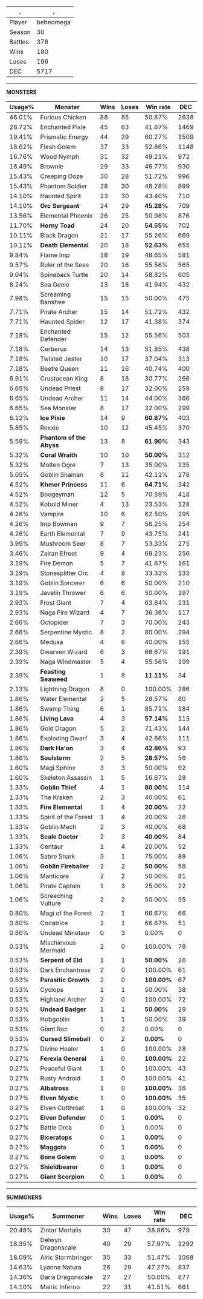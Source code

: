 .|.
|-|-
Player|bebeomega
Season|30
Battles|376
Wins|180
Loses|196
DEC|5717

---
**MONSTERS**

Usage%|Monster|Wins|Loses|Win rate|DEC|
-|-|-|-|-|-|
46.01%|Furious Chicken|88|85|50.87%|2638|
28.72%|Enchanted Pixie|45|63|41.67%|1469|
19.41%|Prismatic Energy|44|29|60.27%|1509|
18.62%|Flesh Golem|37|33|52.86%|1148|
16.76%|Wood Nymph|31|32|49.21%|972|
16.49%|Brownie|29|33|46.77%|930|
15.43%|Creeping Ooze|30|28|51.72%|996|
15.43%|Phantom Soldier|28|30|48.28%|899|
14.10%|Haunted Spirit|23|30|43.40%|710|
14.10%|**Orc Sergeant**|24|29|**45.28%**|709|
13.56%|Elemental Phoenix|26|25|50.98%|876|
11.70%|**Horny Toad**|24|20|**54.55%**|702|
10.11%|Black Dragon|21|17|55.26%|669|
10.11%|**Death Elemental**|20|18|**52.63%**|655|
9.84%|Flame Imp|18|19|48.65%|581|
9.57%|Ruler of the Seas|20|16|55.56%|565|
9.04%|Spineback Turtle|20|14|58.82%|605|
8.24%|Sea Genie|13|18|41.94%|432|
7.98%|Screaming Banshee|15|15|50.00%|475|
7.71%|Pirate Archer|15|14|51.72%|432|
7.71%|Haunted Spider|12|17|41.38%|374|
7.18%|Enchanted Defender|15|12|55.56%|503|
7.18%|Cerberus|14|13|51.85%|438|
7.18%|Twisted Jester|10|17|37.04%|313|
7.18%|Beetle Queen|11|16|40.74%|400|
6.91%|Crustacean King|8|18|30.77%|266|
6.65%|Undead Priest|8|17|32.00%|259|
6.65%|Undead Archer|11|14|44.00%|366|
6.65%|Sea Monster|8|17|32.00%|299|
6.12%|**Ice Pixie**|14|9|**60.87%**|403|
5.85%|Rexxie|10|12|45.45%|370|
5.59%|**Phantom of the Abyss**|13|8|**61.90%**|343|
5.32%|**Coral Wraith**|10|10|**50.00%**|312|
5.32%|Molten Ogre|7|13|35.00%|235|
5.05%|Goblin Shaman|8|11|42.11%|278|
4.52%|**Khmer Princess**|11|6|**64.71%**|342|
4.52%|Boogeyman|12|5|70.59%|418|
4.52%|Kobold Miner|4|13|23.53%|128|
4.26%|Vampire|10|6|62.50%|295|
4.26%|Imp Bowman|9|7|56.25%|254|
4.26%|Earth Elemental|7|9|43.75%|241|
3.99%|Mushroom Seer|8|7|53.33%|275|
3.46%|Zalran Efreet|9|4|69.23%|256|
3.19%|Fire Demon|5|7|41.67%|161|
3.19%|Stonesplitter Orc|4|8|33.33%|133|
3.19%|Goblin Sorcerer|6|6|50.00%|210|
3.19%|Javelin Thrower|6|6|50.00%|197|
2.93%|Frost Giant|7|4|63.64%|231|
2.93%|Naga Fire Wizard|4|7|36.36%|117|
2.66%|Octopider|7|3|70.00%|243|
2.66%|Serpentine Mystic|8|2|80.00%|294|
2.66%|Medusa|4|6|40.00%|155|
2.39%|Dwarven Wizard|6|3|66.67%|191|
2.39%|Naga Windmaster|5|4|55.56%|199|
2.39%|**Feasting Seaweed**|1|8|**11.11%**|34|
2.13%|Lightning Dragon|8|0|100.00%|286|
1.86%|Water Elemental|2|5|28.57%|80|
1.86%|Swamp Thing|6|1|85.71%|184|
1.86%|**Living Lava**|4|3|**57.14%**|113|
1.86%|Gold Dragon|5|2|71.43%|144|
1.86%|Exploding Dwarf|3|4|42.86%|111|
1.86%|**Dark Ha'on**|3|4|**42.86%**|93|
1.86%|**Soulstorm**|2|5|**28.57%**|56|
1.60%|Magi Sphinx|3|3|50.00%|92|
1.60%|Skeleton Assassin|1|5|16.67%|28|
1.33%|**Goblin Thief**|4|1|**80.00%**|114|
1.33%|The Kraken|2|3|40.00%|61|
1.33%|**Fire Elemental**|1|4|**20.00%**|22|
1.33%|Spirit of the Forest|1|4|20.00%|26|
1.33%|Goblin Mech|2|3|40.00%|68|
1.33%|**Scale Doctor**|2|3|**40.00%**|84|
1.33%|Centaur|1|4|20.00%|52|
1.06%|Sabre Shark|3|1|75.00%|88|
1.06%|**Goblin Fireballer**|2|2|**50.00%**|58|
1.06%|Manticore|2|2|50.00%|81|
1.06%|Pirate Captain|1|3|25.00%|22|
1.06%|Screeching Vulture|2|2|50.00%|55|
0.80%|Magi of the Forest|2|1|66.67%|66|
0.80%|Cocatrice|2|1|66.67%|51|
0.80%|Undead Minotaur|0|3|0.00%|0|
0.53%|Mischievous Mermaid|2|0|100.00%|78|
0.53%|**Serpent of Eld**|1|1|**50.00%**|26|
0.53%|Dark Enchantress|2|0|100.00%|61|
0.53%|**Parasitic Growth**|2|0|**100.00%**|67|
0.53%|Cyclops|1|1|50.00%|38|
0.53%|Highland Archer|2|0|100.00%|72|
0.53%|**Undead Badger**|1|1|**50.00%**|29|
0.53%|Hobgoblin|1|1|50.00%|39|
0.53%|Giant Roc|0|2|0.00%|0|
0.53%|**Cursed Slimeball**|0|2|**0.00%**|0|
0.27%|Divine Healer|1|0|100.00%|28|
0.27%|**Ferexia General**|1|0|**100.00%**|22|
0.27%|Peaceful Giant|1|0|100.00%|43|
0.27%|Rusty Android|1|0|100.00%|41|
0.27%|**Albatross**|1|0|**100.00%**|36|
0.27%|**Elven Mystic**|1|0|**100.00%**|35|
0.27%|Elven Cutthroat|1|0|100.00%|32|
0.27%|**Elven Defender**|0|1|**0.00%**|0|
0.27%|Battle Orca|0|1|0.00%|0|
0.27%|**Biceratops**|0|1|**0.00%**|0|
0.27%|**Maggots**|0|1|**0.00%**|0|
0.27%|**Bone Golem**|0|1|**0.00%**|0|
0.27%|**Shieldbearer**|0|1|**0.00%**|0|
0.27%|**Giant Scorpion**|0|1|**0.00%**|0|

---
**SUMMONERS**

Usage%|Summoner|Wins|Loses|Win rate|DEC|
-|-|-|-|-|-|
20.48%|Zintar Mortalis|30|47|38.96%|979|
18.35%|Delwyn Dragonscale|40|29|57.97%|1292|
18.09%|Alric Stormbringer|35|33|51.47%|1068|
14.63%|Lyanna Natura|26|29|47.27%|837|
14.36%|Daria Dragonscale|27|27|50.00%|877|
14.10%|Malric Inferno|22|31|41.51%|661|
